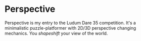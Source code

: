 Perspective
===========

Perspective is my entry to the Ludum Dare 35 competition. It's a minimalistic puzzle-platformer with 2D/3D perspective changing mechanics. You *shapeshift* your view of the world.
